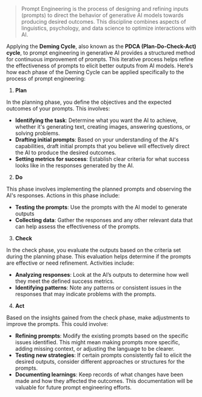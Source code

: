 > Prompt Engineering is the process of designing and refining inputs (prompts) to direct the behavior of generative AI models towards producing desired outcomes. This discipline combines aspects of linguistics, psychology, and data science to optimize interactions with AI.

Applying the **Deming Cycle**, also known as the **PDCA (Plan-Do-Check-Act) cycle**, to prompt engineering in generative AI provides a structured method for continuous improvement of prompts. This iterative process helps refine the effectiveness of prompts to elicit better outputs from AI models. Here’s how each phase of the Deming Cycle can be applied specifically to the process of prompt engineering:

1. **Plan**

In the planning phase, you define the objectives and the expected outcomes of your prompts. This involves:

- **Identifying the task**: Determine what you want the AI to achieve, whether it's generating text, creating images, answering questions, or solving problems.
- **Drafting initial prompts**: Based on your understanding of the AI's capabilities, draft initial prompts that you believe will effectively direct the AI to produce the desired outcomes.
- **Setting metrics for success**: Establish clear criteria for what success looks like in the responses generated by the AI.

2. **Do**

This phase involves implementing the planned prompts and observing the AI's responses. Actions in this phase include:

- **Testing the prompts**: Use the prompts with the AI model to generate outputs
- **Collecting data**: Gather the responses and any other relevant data that can help assess the effectiveness of the prompts.

3. **Check**

In the check phase, you evaluate the outputs based on the criteria set during the planning phase. This evaluation helps determine if the prompts are effective or need refinement. Activities include:

- **Analyzing responses**: Look at the AI’s outputs to determine how well they meet the defined success metrics.
- **Identifying patterns**: Note any patterns or consistent issues in the responses that may indicate problems with the prompts.

4. **Act**

Based on the insights gained from the check phase, make adjustments to improve the prompts. This could involve:

- **Refining prompts**: Modify the existing prompts based on the specific issues identified. This might mean making prompts more specific, adding missing context, or adjusting the language to be clearer.
- **Testing new strategies**: If certain prompts consistently fail to elicit the desired outputs, consider different approaches or structures for the prompts.
- **Documenting learnings**: Keep records of what changes have been made and how they affected the outcomes. This documentation will be valuable for future prompt engineering efforts.
